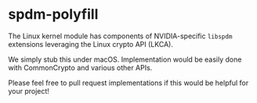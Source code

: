 # spdm-polyfill

The Linux kernel module has components of NVIDIA-specific `libspdm` extensions leveraging the Linux crypto API (LKCA).

We simply stub this under macOS. Implementation would be easily done with CommonCrypto and various other APIs.

Please feel free to pull request implementations if this would be helpful for your project!
